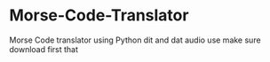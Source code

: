 # Morse-Code-Translator
Morse Code translator using Python 
dit and dat audio use make sure download first that
